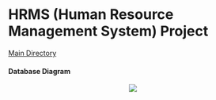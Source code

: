 # HRMS (Human Resource Management System) Project

<a href="https://github.com/emrepelvan/hrmsProject/tree/master/hrms/src/main/java/kodlamaio/hrms">Main Directory </a>


#### Database Diagram
<p align="center"><img src="hrmsProject/hrms/hrms_database_diagrams.png"></p>
